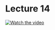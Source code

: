 # Lecture 14

[![Watch the video](https://img.youtube.com/vi/Kqf0uO0oV6s/0.jpg)](https://www.youtube.com/watch?v=Kqf0uO0oV6s)
